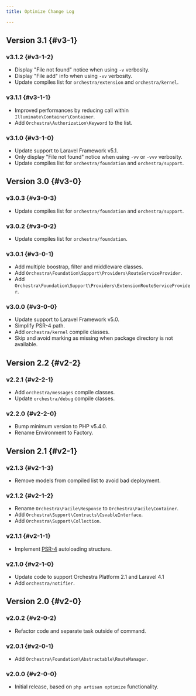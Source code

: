 ```yaml
---
title: Optimize Change Log

---
```


## Version 3.1 {#v3-1}

### v3.1.2 {#v3-1-2}

* Display "File not found" notice when using `-v` verbosity.
* Display "File add" info when using `-vv` verbosity.
* Update compiles list for `orchestra/extension` and `orchestra/kernel`.

### v3.1.1 {#v3-1-1}

* Improved performances by reducing call within `Illuminate\Container\Container`.
* Add `Orchestra\Authorization\Keyword` to the list.

### v3.1.0 {#v3-1-0}

* Update support to Laravel Framework v5.1.
* Only display "File not found" notice when using `-vv` or `-vvv` verbosity.
* Update compiles list for `orchestra/foundation` and `orchestra/support`.

## Version 3.0 {#v3-0}

### v3.0.3 {#v3-0-3}

* Update compiles list for `orchestra/foundation` and `orchestra/support`.

### v3.0.2 {#v3-0-2}

* Update compiles list for `orchestra/foundation`.

### v3.0.1 {#v3-0-1}

* Add multiple boostrap, filter and middleware classes.
* Add `Orchestra\Foundation\Support\Providers\RouteServiceProvider`.
* Add `Orchestra\Foundation\Support\Providers\ExtensionRouteServiceProvider`.

### v3.0.0 {#v3-0-0}

* Update support to Laravel Framework v5.0.
* Simplify PSR-4 path.
* Add `orchestra/kernel` compile classes.
* Skip and avoid marking as missing when package directory is not available.

## Version 2.2 {#v2-2}

### v2.2.1 {#v2-2-1}

* Add `orchestra/messages` compile classes.
* Update `orchestra/debug` compile classes.

### v2.2.0 {#v2-2-0}

* Bump minimum version to PHP v5.4.0.
* Rename Environment to Factory.

## Version 2.1 {#v2-1}

### v2.1.3 {#v2-1-3}

* Remove models from compiled list to avoid bad deployment.

### v2.1.2 {#v2-1-2}

* Rename `Orchestra\Facile\Response` to `Orchestra\Facile\Container`.
* Add `Orchestra\Support\Contracts\CsvableInterface`.
* Add `Orchestra\Support\Collection`.

### v2.1.1 {#v2-1-1}

* Implement [PSR-4](https://github.com/php-fig/fig-standards/blob/master/proposed/psr-4-autoloader/psr-4-autoloader.md) autoloading structure.

### v2.1.0 {#v2-1-0}

* Update code to support Orchestra Platform 2.1 and Laravel 4.1
* Add `orchestra/notifier`.

## Version 2.0 {#v2-0}

### v2.0.2 {#v2-0-2}

* Refactor code and separate task outside of command.

### v2.0.1 {#v2-0-1}

* Add `Orchestra\Foundation\Abstractable\RouteManager`.

### v2.0.0 {#v2-0-0}

* Initial release, based on `php artisan optimize` functionality.
